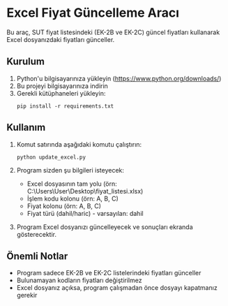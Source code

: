 # Excel Fiyat Güncelleme Aracı

Bu araç, SUT fiyat listesindeki (EK-2B ve EK-2C) güncel fiyatları kullanarak Excel dosyanızdaki fiyatları günceller.

## Kurulum

1. Python'u bilgisayarınıza yükleyin (https://www.python.org/downloads/)
2. Bu projeyi bilgisayarınıza indirin
3. Gerekli kütüphaneleri yükleyin:
   ```
   pip install -r requirements.txt
   ```

## Kullanım

1. Komut satırında aşağıdaki komutu çalıştırın:
   ```
   python update_excel.py
   ```

2. Program sizden şu bilgileri isteyecek:
   - Excel dosyasının tam yolu (örn: C:\Users\User\Desktop\fiyat_listesi.xlsx)
   - İşlem kodu kolonu (örn: A, B, C)
   - Fiyat kolonu (örn: A, B, C)
   - Fiyat türü (dahil/haric) - varsayılan: dahil

3. Program Excel dosyanızı güncelleyecek ve sonuçları ekranda gösterecektir.

## Önemli Notlar

- Program sadece EK-2B ve EK-2C listelerindeki fiyatları günceller
- Bulunamayan kodların fiyatları değiştirilmez
- Excel dosyanız açıksa, program çalışmadan önce dosyayı kapatmanız gerekir
